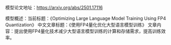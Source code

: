 模型论文地址：https://arxiv.org/abs/2501.17116

模型概述：当前标题：《Optimizing Large Language Model Training Using FP4 Quantization》
中文文章标题：《使用FP4量化优化大型语言模型训练》
文章内容：提出使用FP4量化技术减少大型语言模型训练的计算和存储需求，提高训练效率。
